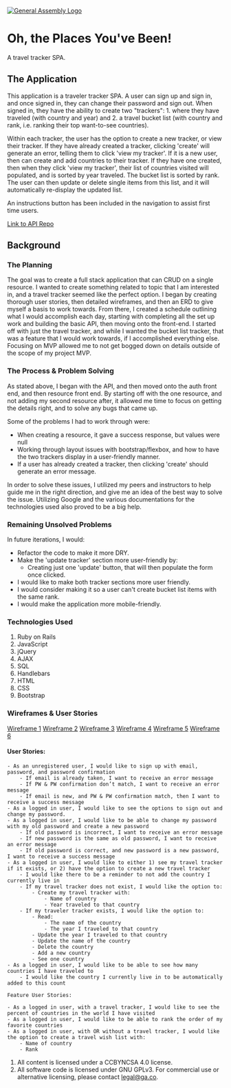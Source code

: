 [![General Assembly Logo](https://camo.githubusercontent.com/1a91b05b8f4d44b5bbfb83abac2b0996d8e26c92/687474703a2f2f692e696d6775722e636f6d2f6b6538555354712e706e67)](https://generalassemb.ly/education/web-development-immersive)

# Oh, the Places You've Been!

A travel tracker SPA.

## The Application

This application is a traveler tracker SPA. A user can sign up and sign in, and
once signed in, they can change their password and sign out. When signed in, they
have the ability to create two "trackers": 1. where they have traveled (with country
and year) and 2. a travel bucket list (with country and rank, i.e. ranking their
top want-to-see countries).

Within each tracker, the user has the option to create a new tracker, or view
their tracker. If they have already created a tracker, clicking 'create' will
generate an error, telling them to click 'view my tracker'. If it is a new user,
then can create and add countries to their tracker. If they have one created, then
when they click 'view my tracker', their list of countries visited will populated,
and is sorted by year traveled. The bucket list is sorted by rank. The user can
then update or delete single items from this list, and it will automatically
re-display the updated list.

An instructions button has been included in the navigation to assist first time
users.

[Link to API Repo](https://github.com/torystosse/travel-tracker-api)


## Background

### The Planning

The goal was to create a full stack application that can CRUD on a single resource.
I wanted to create something related to topic that I am interested in, and a travel
tracker seemed like the perfect option. I began by creating thorough user stories,
then detailed wireframes, and then an ERD to give myself a basis to work towards.
From there, I created a schedule outlining what I would accomplish each day,
starting with completing all the set up work and building the basic API, then
moving onto the front-end. I started off with just the travel tracker, and while
I wanted the bucket list tracker, that was a feature that I would work towards, if
I accomplished everything else. Focusing on MVP allowed me to not get bogged down
on details outside of the scope of my project MVP.



### The Process & Problem Solving

As stated above, I began with the API, and then moved onto the auth front end,
and then resource front end. By starting off with the one resource, and not adding
my second resource after, it allowed me time to focus on getting the details right,
and to solve any bugs that came up.

Some of the problems I had to work through were:
- When creating a resource, it gave a success response, but values were null
- Working through layout issues with bootstrap/flexbox, and how to have the two
  trackers display in a user-friendly manner.
- If a user has already created a tracker, then clicking 'create' should generate
  an error message.

In order to solve these issues, I utilized my peers and instructors to help guide
me in the right direction, and give me an idea of the best way to solve the issue.
Utilizing Google and the various documentations for the technologies used also
proved to be a big help.


### Remaining Unsolved Problems

In future iterations, I would:

- Refactor the code to make it more DRY.
- Make the 'update tracker' section more user-friendly by:
  - Creating just one 'update' button, that will then populate the form once clicked.
- I would like to make both tracker sections more user friendly.
- I would consider making it so a user can't create bucket list items with the same rank.
- I would make the application more mobile-friendly.





### Technologies Used

1. Ruby on Rails
2. JavaScript
3. jQuery
4. AJAX
5. SQL
6. Handlebars
7. HTML
8. CSS
9. Bootstrap

### Wireframes & User Stories

[Wireframe 1](https://imgur.com/ehhsp2Z)
[Wireframe 2](https://imgur.com/dK7EAd7)
[Wireframe 3](https://imgur.com/eK2jxbo)
[Wireframe 4](https://imgur.com/VmnE7Q6)
[Wireframe 5](https://imgur.com/4Qogq5s)
[Wireframe 6](https://imgur.com/CYillB7)


#### User Stories:

```
- As an unregistered user, I would like to sign up with email, password, and password confirmation
    - If email is already taken, I want to receive an error message
    - If PW & PW confirmation don’t match, I want to receive an error message
    - If email is new, and PW & PW confirmation match, then I want to receive a success message
- As a logged in user, I would like to see the options to sign out and change my password.
- As a logged in user, I would like to be able to change my password with my old password and create a new password
    - If old password is incorrect, I want to receive an error message
    - If new password is the same as old password, I want to receive an error message
    - If old password is correct, and new password is a new password, I want to receive a success message
- As a logged in user, I would like to either 1) see my travel tracker if it exists, or 2) have the option to create a new travel tracker
    - I would like there to be a reminder to not add the country I currently live in
    - If my travel tracker does not exist, I would like the option to:
        - Create my travel tracker with:
            - Name of country
            - Year traveled to that country
    - If my traveler tracker exists, I would like the option to:
        - Read:
            - The name of the country
            - The year I traveled to that country
        - Update the year I traveled to that country
        - Update the name of the country
        - Delete the country
        - Add a new country
        - See one country
- As a logged in user, I would like to be able to see how many countries I have traveled to
    - I would like the country I currently live in to be automatically added to this count

Feature User Stories:

- As a logged in user, with a travel tracker, I would like to see the percent of countries in the world I have visited
- As a logged in user, I would like to be able to rank the order of my favorite countries
- As a logged in user, with OR without a travel tracker, I would like the option to create a travel wish list with:
    - Name of country
    - Rank
```

1. All content is licensed under a CC­BY­NC­SA 4.0 license.
1. All software code is licensed under GNU GPLv3. For commercial use or
    alternative licensing, please contact legal@ga.co.
